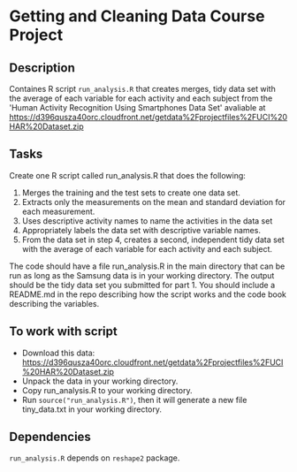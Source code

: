 # Getting and Cleaning Data Course Project

## Description

Containes R script ```run_analysis.R``` that creates merges, tidy data set with 
the average of each variable for each activity and each subject from the 
'Human Activity Recognition Using Smartphones Data Set' 
avaliable at https://d396qusza40orc.cloudfront.net/getdata%2Fprojectfiles%2FUCI%20HAR%20Dataset.zip 

## Tasks

Create one R script called run_analysis.R that does the following:
1. Merges the training and the test sets to create one data set.
2. Extracts only the measurements on the mean and standard deviation for each measurement. 
3. Uses descriptive activity names to name the activities in the data set
4. Appropriately labels the data set with descriptive variable names. 
5.  From the data set in step 4, creates a second, independent tidy data set with the average 
    of each variable for each activity and each subject.

The code should have a file run_analysis.R in the main directory that can be run 
as long as the Samsung data is in your working directory. The output should be 
the tidy data set you submitted for part 1. You should include a README.md in 
the repo describing how the script works and the code book describing the 
variables.

## To work with script

* Download this data: https://d396qusza40orc.cloudfront.net/getdata%2Fprojectfiles%2FUCI%20HAR%20Dataset.zip 
* Unpack the data in your working directory.
* Copy run_analysis.R to your working directory.
* Run ```source("run_analysis.R")```, then it will generate a new file tiny_data.txt in your working directory.

## Dependencies

```run_analysis.R``` depends on ```reshape2``` package. 
